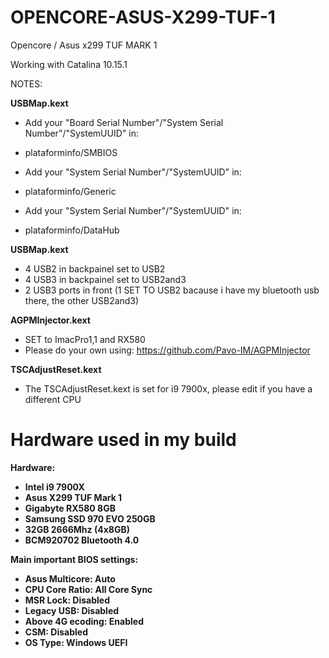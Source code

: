 # OPENCORE-ASUS-X299-TUF-1
Opencore / Asus x299 TUF MARK 1


Working with Catalina 10.15.1



NOTES:

<b>USBMap.kext</b>
* Add your "Board Serial Number"/"System Serial Number"/"SystemUUID" in:
- plataforminfo/SMBIOS

* Add your "System Serial Number"/"SystemUUID" in:
- plataforminfo/Generic

* Add your "System Serial Number"/"SystemUUID" in:
- plataforminfo/DataHub

<b>USBMap.kext</b>
* 4 USB2 in backpainel set to USB2
* 4 USB3 in backpainel set to USB2and3
* 2 USB3 ports in front (1 SET TO USB2 bacause i have my bluetooth usb there, the other USB2and3)

<b>AGPMInjector.kext</b>
* SET to ImacPro1,1 and RX580
* Please do your own using: https://github.com/Pavo-IM/AGPMInjector

<b>TSCAdjustReset.kext</b>
* The TSCAdjustReset.kext is set for i9 7900x, please edit if you have a different CPU

# Hardware used in my build

<b>Hardware:</br>
* Intel i9 7900X
* Asus X299 TUF Mark 1
* Gigabyte RX580 8GB
* Samsung SSD 970 EVO 250GB
* 32GB 2666Mhz (4x8GB)
* BCM920702 Bluetooth 4.0

<b>Main important BIOS settings:</b>
* Asus Multicore: Auto
* CPU Core Ratio: All Core Sync
* MSR Lock: Disabled
* Legacy USB: Disabled
* Above 4G ecoding: Enabled
* CSM: Disabled
* OS Type: Windows UEFI
